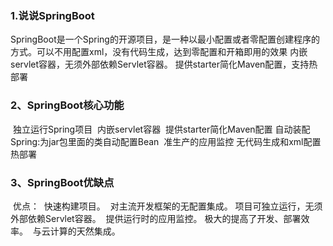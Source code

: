 ### 1.说说SpringBoot

​	SpringBoot是一个Spring的开源项目，是一种以最小配置或者零配置创建程序的方式。
​	可以不用配置xml，没有代码生成，达到零配置和开箱即用的效果
​	内嵌servlet容器，无须外部依赖Servlet容器。
​	提供starter简化Maven配置，支持热部署
​	

### 2、SpringBoot核心功能

​	独立运行Spring项目
​	内嵌servlet容器
​	提供starter简化Maven配置
​	自动装配Spring:为jar包里面的类自动配置Bean
​	准生产的应用监控
​	无代码生成和xml配置
​	热部署
​	

### 3、SpringBoot优缺点

​	优点：
​		快速构建项目。
​		对主流开发框架的无配置集成。
​		项目可独立运行，无须外部依赖Servlet容器。
​		提供运行时的应用监控。
​		极大的提高了开发、部署效率。
​		与云计算的天然集成。